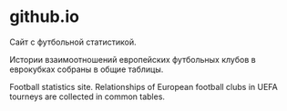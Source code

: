 # github.io
Сайт с футбольной статистикой.

Истории взаимоотношений европейских футбольных клубов в еврокубках собраны в общие таблицы.


Football statistics site.
Relationships of European football clubs in UEFA tourneys are collected in common tables.
